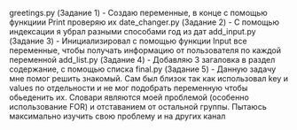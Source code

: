 greetings.py (Задание 1) - Создаю переменные, в конце с помощью функциии Print проверяю их
date_changer.py (Задание 2) - С помощью индексации я убрал разными способами год из дат 
add_input.py (Задание 3) - Инициализировал с помощью функции Input все переменные, чтобы получать информацию от пользователя по каждой переменной
add_list.py (Задание 4) - Добавляю 3 загаловка в раздел содержание, с помощью списка
final.py (Задание 5) - Данную задачу мне помог решить знакомый. Сам был близок так как использовал key и values по отдельности и не мог подобрать переменную чтобы обьеденить их. Словари являются моей проблемой (особенно использование FOR) и отставанием от остальной группы. Пытаюсь максимально изучить свою проблему и на других канал
